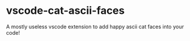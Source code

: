 # vscode-cat-ascii-faces
A mostly useless vscode extension to add happy ascii cat faces into your code!
